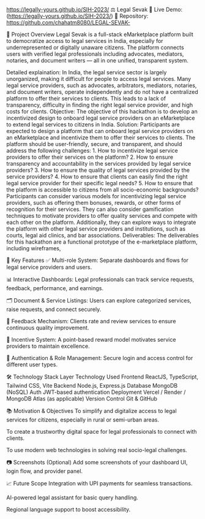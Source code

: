 
https://legally-yours.github.io/SIH-2023/
⚖️ Legal Sevak
🔗 Live Demo:(https://legally-yours.github.io/SIH-2023/)
📁 Repository: https://github.com/chahatm8080/LEGAL-SEVAK-

🧩 Project Overview
Legal Sevak is a full-stack eMarketplace platform built to democratize access to legal services in India, especially for underrepresented or digitally unaware citizens. The platform connects users with verified legal professionals including advocates, mediators, notaries, and document writers — all in one unified, transparent system.

Detailed explaination:
In India, the legal service sector is largely unorganized, making it difficult for people to access legal services. Many legal service providers, such as advocates, arbitrators, mediators, notaries, and document writers, operate independently and do not have a centralized platform to offer their services to clients. This leads to a lack of transparency, difficulty in finding the right legal service provider, and high costs for clients. Objective: The objective of this hackathon is to develop an incentivized design to onboard legal service providers on an eMarketplace to extend legal services to citizens in India. Solution: Participants are expected to design a platform that can onboard legal service providers on an eMarketplace and incentivize them to offer their services to clients. The platform should be user-friendly, secure, and transparent, and should address the following challenges: 1. How to incentivize legal service providers to offer their services on the platform? 2. How to ensure transparency and accountability in the services provided by legal service providers? 3. How to ensure the quality of legal services provided by the service providers? 4. How to ensure that clients can easily find the right legal service provider for their specific legal needs? 5. How to ensure that the platform is accessible to citizens from all socio-economic backgrounds? Participants can consider various models for incentivizing legal service providers, such as offering them bonuses, rewards, or other forms of recognition for their services. They can also consider gamification techniques to motivate providers to offer quality services and compete with each other on the platform. Additionally, they can explore ways to integrate the platform with other legal service providers and institutions, such as courts, legal aid clinics, and bar associations. Deliverables: The deliverables for this hackathon are a functional prototype of the e-marketplace platform, including wireframes,

🚀 Key Features
✅ Multi-role System: Separate dashboards and flows for legal service providers and users.

📊 Interactive Dashboards: Legal professionals can track service requests, feedback, performance, and earnings.

🗂️ Document & Service Listings: Users can explore categorized services, raise requests, and connect securely.

💬 Feedback Mechanism: Clients rate and review services to ensure continuous quality improvement.

🎯 Incentive System: A point-based reward model motivates service providers to maintain excellence.

🔐 Authentication & Role Management: Secure login and access control for different user types.

🛠️ Technology Stack
Layer	Technology Used
Frontend	ReactJS, TypeScript, Tailwind CSS, Vite
Backend	Node.js, Express.js
Database	MongoDB (NoSQL)
Auth	JWT-based authentication
Deployment	Vercel / Render / MongoDB Atlas (as applicable)
Version Control	Git & GitHub

📚 Motivation & Objectives
To simplify and digitalize access to legal services for citizens, especially in rural or semi-urban areas.

To create a trustworthy digital space for legal professionals to connect with clients.

To use modern web technologies in solving real socio-legal challenges.

📷 Screenshots (Optional)
Add some screenshots of your dashboard UI, login flow, and provider panel.

📈 Future Scope
Integration with UPI payments for seamless transactions.

AI-powered legal assistant for basic query handling.

Regional language support to boost accessibility.


